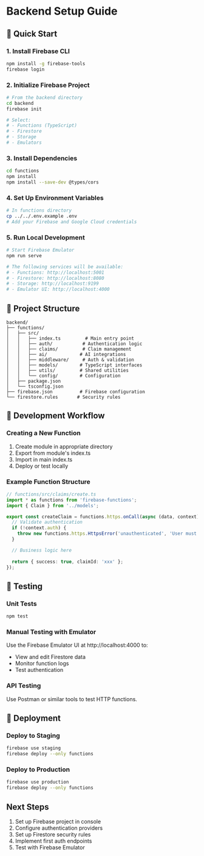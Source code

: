 # Backend Setup Guide

## 🚀 Quick Start

### 1. Install Firebase CLI
```bash
npm install -g firebase-tools
firebase login
```

### 2. Initialize Firebase Project
```bash
# From the backend directory
cd backend
firebase init

# Select:
# - Functions (TypeScript)
# - Firestore
# - Storage
# - Emulators
```

### 3. Install Dependencies
```bash
cd functions
npm install
npm install --save-dev @types/cors
```

### 4. Set Up Environment Variables
```bash
# In functions directory
cp ../../.env.example .env
# Add your Firebase and Google Cloud credentials
```

### 5. Run Local Development
```bash
# Start Firebase Emulator
npm run serve

# The following services will be available:
# - Functions: http://localhost:5001
# - Firestore: http://localhost:8080
# - Storage: http://localhost:9199
# - Emulator UI: http://localhost:4000
```

## 📁 Project Structure

```
backend/
├── functions/
│   ├── src/
│   │   ├── index.ts         # Main entry point
│   │   ├── auth/           # Authentication logic
│   │   ├── claims/         # Claim management
│   │   ├── ai/            # AI integrations
│   │   ├── middleware/     # Auth & validation
│   │   ├── models/        # TypeScript interfaces
│   │   ├── utils/         # Shared utilities
│   │   └── config/        # Configuration
│   ├── package.json
│   └── tsconfig.json
├── firebase.json          # Firebase configuration
└── firestore.rules       # Security rules
```

## 🔧 Development Workflow

### Creating a New Function
1. Create module in appropriate directory
2. Export from module's index.ts
3. Import in main index.ts
4. Deploy or test locally

### Example Function Structure
```typescript
// functions/src/claims/create.ts
import * as functions from 'firebase-functions';
import { Claim } from '../models';

export const createClaim = functions.https.onCall(async (data, context) => {
  // Validate authentication
  if (!context.auth) {
    throw new functions.https.HttpsError('unauthenticated', 'User must be authenticated');
  }

  // Business logic here
  
  return { success: true, claimId: 'xxx' };
});
```

## 🧪 Testing

### Unit Tests
```bash
npm test
```

### Manual Testing with Emulator
Use the Firebase Emulator UI at http://localhost:4000 to:
- View and edit Firestore data
- Monitor function logs
- Test authentication

### API Testing
Use Postman or similar tools to test HTTP functions.

## 🚢 Deployment

### Deploy to Staging
```bash
firebase use staging
firebase deploy --only functions
```

### Deploy to Production
```bash
firebase use production
firebase deploy --only functions
```

## Next Steps

1. Set up Firebase project in console
2. Configure authentication providers
3. Set up Firestore security rules
4. Implement first auth endpoints
5. Test with Firebase Emulator 